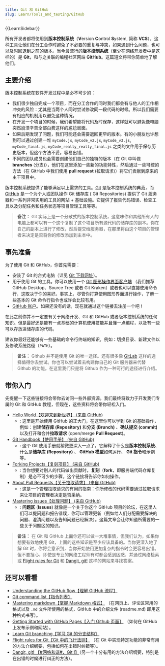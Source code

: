 ```yaml
---
title: Git 和 GitHub
slug: Learn/Tools_and_testing/GitHub
---
```


{{LearnSidebar}}

所有开发者都将使用到**版本控制系统**（**V**ersion **C**ontrol **S**ystem, 简称 **VCS**），这种工具让他们在分工合作时避免了不必要的重复与冲突，如果遇到什么问题，也可以及时回退到之前的版本。当今最流行的**版本控制系统**（至少在网络开发者中是这样的）是 **Git**，和与之关联的编程社区网站 **GitHub**。这篇短文将带你简单地了解他们。

## 主要介绍

版本控制系统在软件开发过程中是必不可少的：

- 我们很少独自完成一个项目，而在分工合作的同时我们都会有与他人的工作相冲突的风险：尤其是当两个人同时尝试修改同一段代码的时候。所以我们需要有相应的机制用以避免这种情况。
- 在开发一个项目的时候，我们希望能将代码及时保存，这样就可以避免像电脑突然崩溃辛苦全部白费这样的尴尬局面。
- 如果后期发现了问题，我们可能还会需要退回更早的版本。有的小朋友也许想到可以通过创建一堆 `myCode.js`, `myCode_v2.js`, `myCode_v3.js`, `myCode_final.js`, `myCode_really_really_final.js` 之类的文件用于保存历史版本，但这个方法不妥，容易出错。
- 不同的团队成员也会需要创建他们自己的独特的版本（在 Git 中叫做**branches** (分支)），他们在这里添加一些新的功能特性，然后通过一些可控的方法（在 GitHub 中我们使用 **pull request** (拉取请求)）将它们贡献到原来的主干项目中。

版本控制系统提供了能够满足以上需求的工具。[Git](https://git-scm.com/) 是版本控制系统的典范，而 [GitHub](https://github.com/) 是一个为个人或团队操作 Git 储存库 ( Git Repositories) 提供了 Git 服务器和一系列非常实用的工具的网站 + 基础设施。它提供了报告代码错误、检查工具以及分配任务和任务状态等项目管理工具等等。

> **备注：** Git 实际上是一个分散式的版本控制系统，这意味你和其他所有人的电脑上都可以有一个这个复制了这个项目所有源代码的储存库的副本。你在自己的副本上进行了修改，然后提交给服务器，在那里将由这个项目的管理者来决定是否将你的修改添加到主本中。

## 事先准备

为了使用 Git 和 GitHub，你首先需要：

- 安装了 Git 的台式电脑（详见 [Git 下载网址](https://git-scm.com/downloads)）。
- 用于使用 Git 的工具。你可以使用一个 [Git 图形操作界面客户端](https://git-scm.com/downloads/guis/) （我们推荐 GitHub Desktop、Source Tree 或者 Git Kraken）或者也可以直接使用命令行，这取决于你的喜好。事实上，尽管你打算使用图形界面进行操作，了解一些基本的 Git 命令行指令也或许会比较有用。
- [GitHub 账户](https://github.com/join)。如果还没有的话，现在就通过这个链接去注册一个吧！

在此之前你并不一定要有关于网络开发、Git 和 GitHub 或者版本控制系统的任何知识。但是最好还是能有一点基础的计算机使用技能并且懂一点编程，以及有一些可以存放进储存库的代码。

建议你最好还能够有一些基础的命令行终端的知识，例如：切换目录、新建文件以及修改系统路径（`PATH`）。

> **备注：** Github 并不是使用 Git 的唯一途径。还有很多像 [GitLab](https://about.gitlab.com/) 这样的选择值得你去尝试。你也可以尝试着去构建你自己的 Git 服务器来代替 Github 的功能。在这里我们只是将 Github 作为一种可行的途径进行介绍。

## 带你入门

先提醒一下这些链接将会带你去访问一些外部资源。我们最终将致力于开发我们专属的 Git 和 GitHub 教程，但现在，这些资料将会带你轻松入门。

- [Hello World【欢迎来到新世界】 (来自 GitHub)](https://guides.github.com/activities/hello-world/)
  - : 这里是开始使用 GitHub 的正大门，在这里你可以学到 Git 的基础操作，例如：创建**储存库 (Repository)** 和**分支 (Brunch)** 、**确认提交 (commit)** 以及打开和合并**拉取请求** (open/merge **Pull Request**)。
- [Git Handbook【使用手册】 (来自 GitHub)](https://guides.github.com/introduction/git-handbook/)
  - : 这个 Git 使用手册就稍微更深入一点了，它解释了什么是**版本控制系统**、什么是**储存库** **(Repository)** 、 **GitHub 模型**如何运行、 **Git 指令**和示例等。
- [Forking Projects【复刻项目】 (来自 GitHub)](https://guides.github.com/activities/forking/)
  - : 当你想要对别人的代码做出贡献时，**复刻**（**fork**，即服务端代码仓库复制）是必不可少的步骤。这个链接将告诉你如何操作。
- [About Pull Requests【关于拉取请求】 (来自 GitHub)](https://help.github.com/en/articles/about-pull-requests)
  - : 这是一个管理拉取请求的有用的指南：你所修改的代码需要通过拉取请求来让项目的管理者决定是否采纳。
- [Mastering issues【处理问题】 (来自 GitHub)](https://guides.github.com/features/issues/)
  - : **问题区** (**Issues**) 就像是一个关于你这个 GitHub 项目的论坛，在这里人们可以提问题和报告错误，你可以管理更新（例如给人们分配需要解决的问题、澄清问题以及告知问题已经解决）。这篇文章会让你知道所需要的一些关于问题区的知识。

> **备注：** 在 Git 和 GitHub 上面你还可以做一大堆事情，但我们认为，如果你想要有效地使用 Git，上面的这些知识是至少应该具备的。当你更深入地了解 Git 时，你将会意识到，当你开始使用更加复杂的指令时会更容易出错。但不要担心，即使是专业的网络工程师有时都会感到困惑，并通过网络检索或 [Flight rules for Git](https://github.com/k88hudson/git-flight-rules) 和 [Dangit, git!](https://dangitgit.com/) 这样的网站来寻找答案。

## 还可以看看

- [Understanding the GitHub flow【理解 GitHub 流程】](https://guides.github.com/introduction/flow/)
- [Git command list【指令列表】](https://git-scm.com/docs)
- [Mastering markdown【掌握 Markdown 格式】](https://guides.github.com/features/mastering-markdown/) （在网页上、评论区常用的格式以及 `.md` 文件所使用的格式，GitHub 中的介绍文件 (readme.md) 即用这种格式书写）。
- [Getting Started with GitHub Pages【入门 Github 页面】](https://guides.github.com/features/pages/) （如何在 GitHub 上发布示例和网站）。
- [Learn Git branching【学习 Git 的分支结构】](https://learngitbranching.js.org/)
- [Flight rules for Git【Git 中的飞行法则】](https://github.com/k88hudson/git-flight-rules) （在 Git 中实现特定功能的非常有用的方法介绍纲要，包括如何在出错时纠错等）。
- [Dangit, git! 【#网络和谐#，Git !】](https://dangitgit.com/)（另一个十分有用的方法介绍纲要，特别是在出错的时候进行纠正的方法）。
